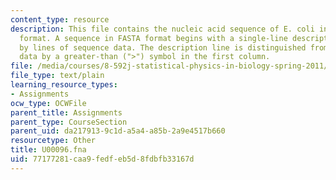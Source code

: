 ```yaml
---
content_type: resource
description: This file contains the nucleic acid sequence of E. coli in the FASTA
  format. A sequence in FASTA format begins with a single-line description, followed
  by lines of sequence data. The description line is distinguished from the sequence
  data by a greater-than (">") symbol in the first column.
file: /media/courses/8-592j-statistical-physics-in-biology-spring-2011/77177281caa9fedfeb5d8fdbfb33167d_U00096.fna
file_type: text/plain
learning_resource_types:
- Assignments
ocw_type: OCWFile
parent_title: Assignments
parent_type: CourseSection
parent_uid: da217913-9c1d-a5a4-a85b-2a9e4517b660
resourcetype: Other
title: U00096.fna
uid: 77177281-caa9-fedf-eb5d-8fdbfb33167d
---
```

